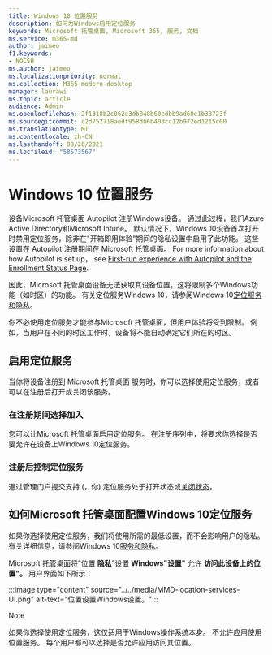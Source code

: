 ```yaml
---
title: Windows 10 位置服务
description: 如何为Windows启用定位服务
keywords: Microsoft 托管桌面, Microsoft 365, 服务, 文档
ms.service: m365-md
author: jaimeo
f1.keywords:
- NOCSH
ms.author: jaimeo
ms.localizationpriority: normal
ms.collection: M365-modern-desktop
manager: laurawi
ms.topic: article
audience: Admin
ms.openlocfilehash: 2f1318b2c062e3db848b60edbb9ad60e1b38723f
ms.sourcegitcommit: c2d752718aedf958db6b403cc12b972ed1215c00
ms.translationtype: MT
ms.contentlocale: zh-CN
ms.lasthandoff: 08/26/2021
ms.locfileid: "58573567"
---
```

# <a name="windows-10-location-service"></a>Windows 10 位置服务

设备Microsoft 托管桌面 Autopilot 注册Windows设备。 通过此过程，我们Azure Active Directory和Microsoft Intune。 默认情况下，Windows 10设备首次打开时禁用定位服务，除非在"开箱即用体验"期间的隐私设置中启用了此功能。 这些设置在 Autopilot 注册期间在 Microsoft 托管桌面。 For more information about how Autopilot is set up， see [First-run experience with Autopilot and the Enrollment Status Page](esp-first-run.md).

因此，Microsoft 托管桌面设备无法获取其设备位置，这将限制多个Windows功能（如时区）的功能。 有关定位服务Windows 10，请参阅Windows 10[定位服务和隐私](https://support.microsoft.com/windows/windows-10-location-service-and-privacy-3a8eee0a-5b0b-dc07-eede-2a5ca1c49088)。

你不必使用定位服务才能参与Microsoft 托管桌面，但用户体验将受到限制。 例如，当用户在不同的时区工作时，设备将不能自动确定它们所在的时区。

## <a name="enable-the-location-service"></a>启用定位服务

当你将设备注册到 Microsoft 托管桌面 服务时，你可以选择使用定位服务，或者可以在注册后打开或关闭该服务。

### <a name="opt-in-during-enrollment"></a>在注册期间选择加入

您可以让Microsoft 托管桌面启用定位服务。 在注册序列中，将要求你选择是否要允许在设备上Windows 10定位服务。

### <a name="control-the-location-service-after-enrollment"></a>注册后控制定位服务

通过管理门户提交支持 (，你) 定位服务处于打开状态或[关闭状态](access-admin-portal.md)。 [](../working-with-managed-desktop/admin-support.md)

## <a name="how-microsoft-managed-desktop-configures-the-windows-10-location-service"></a>如何Microsoft 托管桌面配置Windows 10定位服务

如果你选择使用定位服务，我们将使用所需的最低设置，而不会影响用户的隐私。 有关详细信息，请参阅Windows 10[服务和隐私](https://support.microsoft.com/windows/windows-10-location-service-and-privacy-3a8eee0a-5b0b-dc07-eede-2a5ca1c49088)。

Microsoft 托管桌面将"位置 **隐私**"设置 **Windows"设置"** 允许 **访问此设备上的位置"。** 用户界面如下所示：

 :::image type="content" source="../../media/MMD-location-services-UI.png" alt-text="位置设置Windows设置。":::

> [!NOTE]
> 如果你选择使用定位服务，这仅适用于Windows操作系统本身。 不允许应用使用位置服务。 每个用户都可以选择是否允许应用访问其位置。